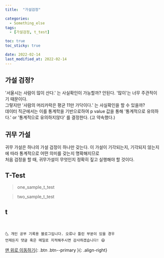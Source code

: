 ```yaml
---
title:  "가설검정"

categories:
  - Something_else
tags:
  - [가설검정, t_test]

toc: true
toc_sticky: true

date: 2022-02-14
last_modified_at: 2022-02-14
---
```



## 가설 검정?
'서울시는 사람이 많이 산다.' 는 사실확인이 가능할까? 안된다. '많이'는 너무 주관적이기 때문이다.  
그렇지만 '사람의 머리카락은 평균 11만 가닥이다.' 는 사실확인을 할 수 있을까?  
데이터 직군에서는 이를 통계학을 기반으로하여 p value 값을 통해 '통계적으로 유의하다.' or '통계적으로 유의하지않다' 를 결정한다. (고 약속했다.)  

## 귀무 가설
귀무 가설은 하나의 가설 검정이 하나만 갖는다. 이 가설이 기각되는지, 기각되지 않는지에 따라 통계적으로 어떤 의미를 갖는지 명확해지므로  
처음 검정을 할 때, 귀무가설이 무엇인지 정확히 짚고 실행해야 할 것이다.

## T-Test
> one_sample_t_test

> two_sample_t_test

## t

<br>

    🌜 개인 공부 기록용 블로그입니다. 오류나 틀린 부분이 있을 경우
    언제든지 댓글 혹은 메일로 지적해주시면 감사하겠습니다! 😄

[맨 위로 이동하기](#){: .btn .btn--primary }{: .align-right}
